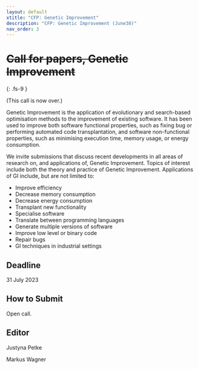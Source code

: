 ```yaml
---
layout: default
xtitle: "CFP: Genetic Improvement"
description: "CFP: Genetic Improvement (June30)"
nav_order: 3
---
```


# <strike>Call for papers, Genetic Improvement</strike>
{: .fs-9 }

(This call is now over.)

Genetic Improvement is the application of evolutionary and search-based optimisation methods to the improvement of existing software. It has been used to improve both software functional properties, such as fixing bug or performing automated code transplantation, and software non-functional properties, such as minimising execution time, memory usage, or energy consumption.

We invite submissions that discuss recent developments in all areas of research on, and applications of, Genetic Improvement. Topics of interest include both the theory and practice of Genetic Improvement. Applications of GI include, but are not limited to:

- Improve efficiency
- Decrease memory consumption
- Decrease energy consumption
- Transplant new functionality
- Specialise software
- Translate between programming languages
- Generate multiple versions of software
- Improve low level or binary code
- Repair bugs
- GI techniques in industrial settings

## Deadline

31 July 2023

## How to Submit

Open call.


## Editor

Justyna Petke
 
Markus Wagner

